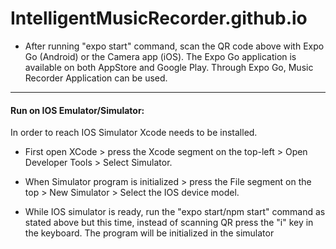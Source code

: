 # IntelligentMusicRecorder.github.io

- After running "expo start" command, scan the QR code above with Expo Go (Android) or the Camera app (iOS). The Expo Go application is available on both AppStore and Google Play. Through Expo Go, Music Recorder Application can be used.

---

#### Run on IOS Emulator/Simulator:

In order to reach IOS Simulator Xcode needs to be installed.

- First open XCode > press the Xcode segment on the top-left > Open Developer Tools > Select Simulator.

- When Simulator program is initialized > press the File segment on the top > New Simulator > Select the IOS device model.

- While IOS simulator is ready, run the "expo start/npm start" command as stated above but this time, instead of scanning QR press the "i" key in the keyboard. The program will be initialized in the simulator

